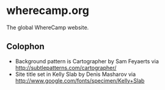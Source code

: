 # wherecamp.org

The global WhereCamp website.

## Colophon

* Background pattern is Cartographer by Sam Feyaerts via http://subtlepatterns.com/cartographer/
* Site title set in Kelly Slab by Denis Masharov via http://www.google.com/fonts/specimen/Kelly+Slab

